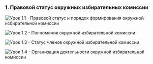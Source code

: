 ### 1. Правовой статус окружных избирательных комиссии 

![ [Урок 1.1 - Правовой статус и порядок формирования окружной избирательной комиссии ](#lesson-3.01.1) ](./3.01.1.png)

![ [Урок 1.2 - Полномочия окружной избирательной комиссии ](#lesson-3.01.2) ](./3.01.2.png)

![ [Урок 1.3 - Статус членов окружной избирательной комиссии ](#lesson-3.01.3) ](./3.01.3.png)

![ [Урок 1.4 - Организация деятельности окружной избирательной комиссии ](#lesson-3.01.4) ](./3.01.4.png)
